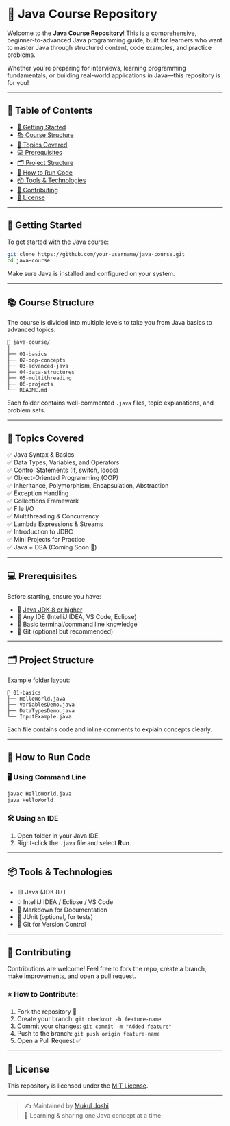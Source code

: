 
# 📘 Java Course Repository

Welcome to the **Java Course Repository**! This is a comprehensive, beginner-to-advanced Java programming guide, built for learners who want to master Java through structured content, code examples, and practice problems.

Whether you're preparing for interviews, learning programming fundamentals, or building real-world applications in Java—this repository is for you!

---

## 📌 Table of Contents

- [🚀 Getting Started](#-getting-started)
- [📚 Course Structure](#-course-structure)
- [🧠 Topics Covered](#-topics-covered)
- [💻 Prerequisites](#-prerequisites)
- [🗂️ Project Structure](#️-project-structure)
- [🧪 How to Run Code](#-how-to-run-code)
- [📦 Tools & Technologies](#-tools--technologies)
- [🙌 Contributing](#-contributing)
- [📜 License](#-license)

---

## 🚀 Getting Started

To get started with the Java course:

```bash
git clone https://github.com/your-username/java-course.git
cd java-course
```

Make sure Java is installed and configured on your system.

---

## 📚 Course Structure

The course is divided into multiple levels to take you from Java basics to advanced topics:

```
📂 java-course/
│
├── 01-basics
├── 02-oop-concepts
├── 03-advanced-java
├── 04-data-structures
├── 05-multithreading
├── 06-projects
└── README.md
```

Each folder contains well-commented `.java` files, topic explanations, and problem sets.

---

## 🧠 Topics Covered

✅ Java Syntax & Basics  
✅ Data Types, Variables, and Operators  
✅ Control Statements (if, switch, loops)  
✅ Object-Oriented Programming (OOP)  
✅ Inheritance, Polymorphism, Encapsulation, Abstraction  
✅ Exception Handling  
✅ Collections Framework  
✅ File I/O  
✅ Multithreading & Concurrency  
✅ Lambda Expressions & Streams  
✅ Introduction to JDBC  
✅ Mini Projects for Practice  
✅ Java + DSA (Coming Soon 🚧)

---

## 💻 Prerequisites

Before starting, ensure you have:

- 🔹 [Java JDK 8 or higher](https://www.oracle.com/java/technologies/javase-jdk11-downloads.html)
- 🔹 Any IDE (IntelliJ IDEA, VS Code, Eclipse)
- 🔹 Basic terminal/command line knowledge
- 🔹 Git (optional but recommended)

---

## 🗂️ Project Structure

Example folder layout:

```
📁 01-basics
├── HelloWorld.java
├── VariablesDemo.java
├── DataTypesDemo.java
└── InputExample.java
```

Each file contains code and inline comments to explain concepts clearly.

---

## 🧪 How to Run Code

### 🖥️ Using Command Line

```bash
javac HelloWorld.java
java HelloWorld
```

### 🛠️ Using an IDE

1. Open folder in your Java IDE.
2. Right-click the `.java` file and select **Run**.

---

## 📦 Tools & Technologies

- 🟨 Java (JDK 8+)
- 💡 IntelliJ IDEA / Eclipse / VS Code
- 📘 Markdown for Documentation
- 🧪 JUnit (optional, for tests)
- 🧰 Git for Version Control

---

## 🙌 Contributing

Contributions are welcome! Feel free to fork the repo, create a branch, make improvements, and open a pull request.

### ⭐ How to Contribute:

1. Fork the repository 🍴  
2. Create your branch: `git checkout -b feature-name`  
3. Commit your changes: `git commit -m "Added feature"`  
4. Push to the branch: `git push origin feature-name`  
5. Open a Pull Request ✅

---

## 📜 License

This repository is licensed under the [MIT License](LICENSE).

---

> ✍️ Maintained by [Mukul Joshi](https://github.com/your-username)  
> 🌱 Learning & sharing one Java concept at a time.
